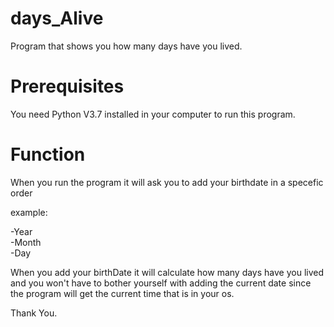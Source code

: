 # days_Alive
Program that shows you how many days have you lived.

# Prerequisites

You need Python V3.7 installed in your computer to run this program.

# Function
<p>When you run the program it will ask you to add your birthdate in a specefic order <br/></p>
<p>example:</br></p>
<p>-Year<br/>
-Month<br/>
-Day<br/></p>

When you add your birthDate it will calculate how many days have you lived and you won't have to bother yourself with adding the current date since the program will get the current time that is in your os.

Thank You.
